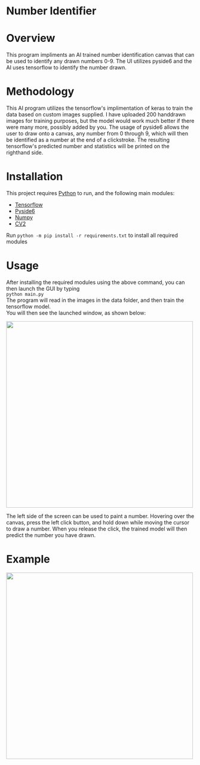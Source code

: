 # Number Identifier

# Overview
This program impliments an AI trained number identification canvas that can be used to identify any drawn numbers 0-9. The UI utilizes pyside6 and the AI uses tensorflow to identify the number drawn. 

# Methodology
This AI program utilizes the tensorflow's implimentation of keras to train the data based on custom images supplied. I have uploaded 200 handdrawn images for training purposes, but the model would work much better if there were many more, possibly added by you. The usage of pyside6 allows the user to draw onto a canvas, any number from 0 through 9, which will then be identified as a number at the end of a clickstroke. The resulting tensorflow's predicted number and statistics will be printed on the righthand side. 

# Installation

This project requires [Python](https://www.python.org/downloads/) to run, and the following main modules:

- [Tensorflow](https://www.tensorflow.org/)
- [Pyside6](https://pypi.org/project/PySide6/)
- [Numpy](https://numpy.org/)
- [CV2](https://pypi.org/project/opencv-python/)

Run ```python -m pip install -r requirements.txt``` to install all required modules

# Usage

After installing the required modules using the above command, you can then launch the GUI by typing  
```python main.py```  
The program will read in the images in the data folder, and then train the tensorflow model.  
You will then see the launched window, as shown below:

<img src="./res/initial.png" width="500"/>

The left side of the screen can be used to paint a number. Hovering over the canvas, press the left click button, and hold down while moving the cursor to draw a number. When you release the click, the trained model will then predict the number you have drawn.

# Example

<img src="./res/example.gif" width="500"/>
